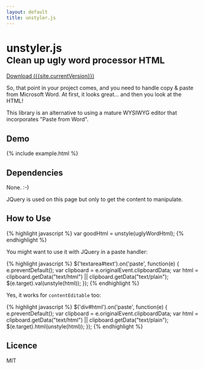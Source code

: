 ```yaml
---
layout: default
title: unstyler.js
---
```


<h1 class="page-header">
unstyler.js<br/>
<small>Clean up ugly word processor HTML</small>
</h1>

<a class="btn btn-primary" href="https://github.com/uq-eresearch/unstyler/releases/download/v{{site.currentVersion}}/unstyler.min.js">
  <i class="glyphicon glyphicon-download-alt"></i>
  Download ({{site.currentVersion}})
</a>

So, that point in your project comes, and you need to handle copy & paste from
Microsoft Word. At first, it looks great... and then you look at the HTML!

This library is an alternative to using a mature WYSIWYG editor that
incorporates "Paste from Word".

## Demo

{% include example.html %}

## Dependencies

None. :-)

JQuery is used on this page but only to get the content to manipulate.

## How to Use

{% highlight javascript %}
var goodHtml = unstyle(uglyWordHtml);
{% endhighlight %}

You might want to use it with JQuery in a paste handler:

{% highlight javascript %}
$('textarea#text').on('paste', function(e) {
  e.preventDefault();
  var clipboard = e.originalEvent.clipboardData;
  var html = clipboard.getData("text/html") || clipboard.getData("text/plain");
  $(e.target).val(unstyle(html));
});
{% endhighlight %}

Yes, it works for `contentEditable` too:

{% highlight javascript %}
$('div#html').on('paste', function(e) {
  e.preventDefault();
  var clipboard = e.originalEvent.clipboardData;
  var html = clipboard.getData("text/html") || clipboard.getData("text/plain");
  $(e.target).html(unstyle(html));
});
{% endhighlight %}

## Licence

MIT 